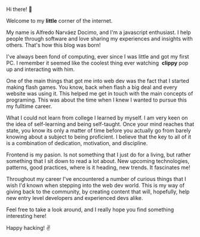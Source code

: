 Hi there! 👋

Welcome to my **little** corner of the internet.

My name is Alfredo Narváez Docimo, and I'm a javascript enthusiast. I help people through software and love sharing my experiences and insights with others. That's how this blog was born!

I've always been fond of computing, ever since I was little and got my first PC.
I remember it seemed like the coolest thing ever watching 
__clippy__ pop up and interacting with him.

One of the main things that got me into web dev was the fact that I started making flash games. You know, back when flash a big deal and every website was using it. This helped me get in touch with the main concepts of programing. This was about the time when I knew I wanted to pursue this my fulltime career.

What I could not learn from college I learned by myself. I am very keen on the idea of self-learning and being self-taught. Once your mind reaches that state, you know its only a matter of time before you actually go from barely knowing about a subject to being proficient. I believe that the key to all of it is a combination of dedication, motivation, and discipline.

Frontend is my pasion. Is not something that I just do for a living, but rather something that I sit down to read a lot about. New upcoming technologies, patterns, good practices, where is it heading, new trends. It fascinates me!

Throughout my career I've encountered a number of curious things that I wish I'd known when stepping into the web dev world. This is my way of giving back to the community, by creating content that will, hopefully, help new entry level developers and experienced devs alike.

Feel free to take a look around, and I really hope you find something interesting here!

Happy hacking! ✌
